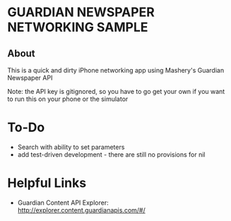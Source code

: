# GUARDIAN NEWSPAPER NETWORKING SAMPLE

## About
This is a quick and dirty iPhone networking app using Mashery's Guardian Newspaper  API

Note: the API key is gitignored, so you have to go get your own
if you want to run this on your phone or the simulator

# To-Do

* Search with ability to set parameters
* add test-driven development - there are still no provisions for nil

# Helpful Links

* Guardian Content API Explorer: http://explorer.content.guardianapis.com/#/

